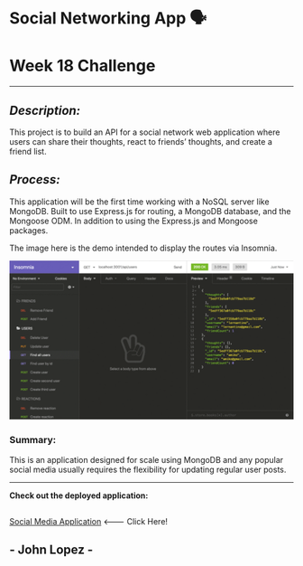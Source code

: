 # Social Networking App 🗣️

# Week 18 Challenge 

---
## *Description:* 
 
This project is to build an API for a social network web application where users can share their thoughts, react to friends’ thoughts, and create a friend list. 

## *Process:*

This application will be the first time working with a NoSQL server like MongoDB. Built to use Express.js for routing, a MongoDB database, and the Mongoose ODM. In addition to using the Express.js and Mongoose packages.

The image here is the demo intended to display the routes via Insomnia.  

![Social Media App Images](/Assets/18-nosql-homework-demo-01.gif)


### Summary: 

This is an application designed for scale using MongoDB and any popular social media usually requires the flexibility for updating regular user posts.


--- 
**Check out the deployed application:**
##
[Social Media Application](https://github.com/Think-Again-Coder/Social-Media-App) <--- Click Here!
## 
## - John Lopez -